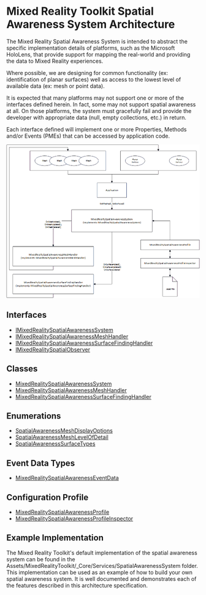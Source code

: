 # Mixed Reality Toolkit Spatial Awareness System Architecture

The Mixed Reality Spatial Awareness System is intended to abstract the specific implementation details of platforms, such as the Microsoft HoloLens, that provide support for mapping the real-world and providing the data to Mixed Reality experiences.

Where possible, we are designing for common functionality (ex: identification of planar surfaces) well as access to the lowest level of available data (ex: mesh or point data).

It is expected that many platforms may not support one or more of the interfaces defined herein. In fact, some may not support spatial awareness at all. On those platforms, the system must gracefully fail and provide the developer with appropriate data (null, empty collections, etc.) in return.

Each interface defined will implement one or more Properties, Methods and/or Events (PMEs) that can be accessed by application code.

<img src="Images/SpatialAwarenessSystemArchitecture.png">

## Interfaces

- [IMixedRealitySpatialAwarenessSystem](./IMixedRealitySpatialAwarenessSystem.md)
- [IMixedRealitySpatialAwarenessMeshHandler](./IMixedRealitySpatialAwarenessMeshHandler.md)
- [IMixedRealitySpatialAwarenessSurfaceFindingHandler](./IMixedRealitySpatialAwarenessSurfaceFindingHandler.md)
- [IMixedRealitySpatialObserver](./IMixedRealitySpatialObserver.md)

## Classes

- [MixedRealitySpatialAwarenessSystem](./MixedRealitySpatialAwarenessSystem.md)
- [MixedRealitySpatialAwarenessMeshHandler](./MixedRealitySpatialAwarenessMeshHandler.md)
- [MixedRealitySpatialAwarenessSurfaceFindingHandler](./MixedRealitySpatialAwarenessSurfaceFindingHandler.md)

## Enumerations

- [SpatialAwarenessMeshDisplayOptions](./SpatialAwarenessMeshDisplayOptions.md)
- [SpatialAwarenessMeshLevelOfDetail](./SpatialAwarenessMeshLevelOfDetail.md)
- [SpatialAwarenessSurfaceTypes](./SpatialAwarenessSurfaceTypes.md)

## Event Data Types

- [MixedRealitySpatialAwarenessEventData](./MixedRealitySpatialAwarenessEventData.md)

## Configuration Profile

- [MixedRealitySpatialAwarenessProfile](./MixedRealitySpatialAwarenessProfile.md)
- [MixedRealitySpatialAwarenessProfileInspector](./MixedRealitySpatialAwarenessProfileInspector/md)
 
## Example Implementation

The Mixed Reality Toolkit's default implementation of the spatial awareness system can be found in the Assets/MixedRealityToolkit/_Core/Services/SpatialAwarenessSystem folder. This implementation can be used as an example of how to build your own spatial awareness system. It is well documented and demonstrates each of the features described in this architecture specification.
